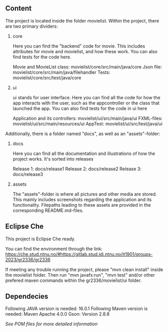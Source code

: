## Content

The project is located inside the folder movielist. Within the project, there are two primary dividers:
1. core

    Here you can find the "backend" code for movie. This includes attributes for movie and movielist, and how these work. You can also find tests for the code here.

    Movie and MovieList class: movielist/core/src/main/java/core
    Json file: movielist/core/src/main/java/filehandler
    Tests: movielist/core/src/test/java/core

2. ui

    ui stands for user interface. Here you can find all the code for how the app interacts with the user, such as the appcontroller or the class that launched the app. You can also find tests for the code in ui here

    Application and its controllers: movielist/ui/src/main/java/ui
    FXML-files: movielist/ui/src/main/resources/ui
    AppTest: movielist/ui/src/test/java/ui

Additionally, there is a folder named "docs", as well as an "assets"-folder: 
1. docs

    Here you can find all the documentation and illustrations of how the project works. It's sorted into releases

    Release 1: docs/release1
    Release 2: docs/release2
    Release 3: docs/release3

2. assets

    The "assets"-folder is where all pictures and other media are stored. This mainly includes screenshots regarding the application and its functionality. Filepaths leading to these assets are provided in the corresponding README.md-files. 

## Eclipse Che
This project is Eclipse Che ready. 

You can find the environment through the link: 
https://che.stud.ntnu.no/#https://gitlab.stud.idi.ntnu.no/it1901/groups-2023/gr2336/gr2336

If meeting any trouble running the project, please "mvn clean install" inside the movielist folder. Then run "mvn javafx:run", "mvn test" and/or other prefered maven commands within the gr2336/movielist/ui folder.

## Dependecies
Following JAVA version is needed: 16.0.1
Following Maven version is needed: Maven Apache 4.0.0
Gson: Version 2.8.8

*See POM files for more detailed information*
